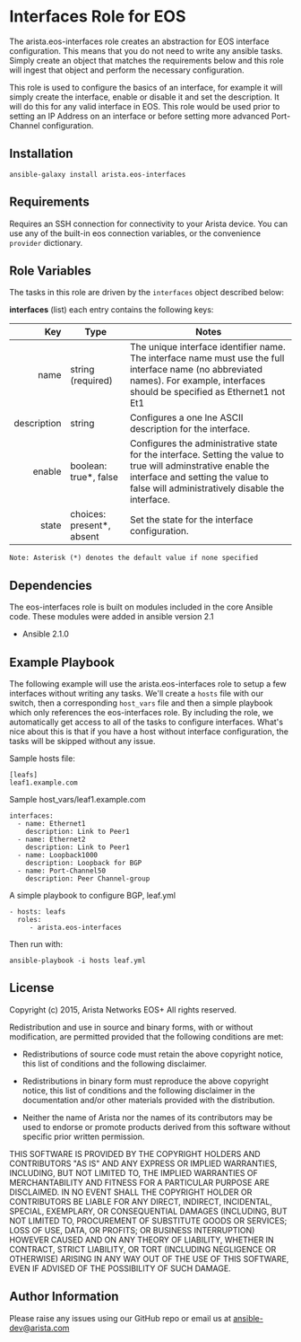 Interfaces Role for EOS
=======================

The arista.eos-interfaces role creates an abstraction for EOS interface configuration.
This means that you do not need to write any ansible tasks. Simply create
an object that matches the requirements below and this role will ingest that
object and perform the necessary configuration.

This role is used to configure the basics of an interface, for example it will
simply create the interface, enable or disable it and set the description. It will
do this for any valid interface in EOS. This role would be used prior to setting
an IP Address on an interface or before setting more advanced Port-Channel
configuration.

Installation
------------

```
ansible-galaxy install arista.eos-interfaces
```


Requirements
------------

Requires an SSH connection for connectivity to your Arista device. You can use
any of the built-in eos connection variables, or the convenience ``provider``
dictionary.

Role Variables
--------------

The tasks in this role are driven by the ``interfaces`` object described below:

**interfaces** (list) each entry contains the following keys:

|         Key | Type                      | Notes                                                                                                                                                                                                |
|------------:|---------------------------|------------------------------------------------------------------------------------------------------------------------------------------------------------------------------------------------------|
|        name | string (required)         | The unique interface identifier name. The interface name must use the full interface name (no abbreviated names). For example, interfaces should be specified as Ethernet1 not Et1                   |
| description | string                    | Configures a one lne ASCII description for the interface.                                                                                                                                            |
|      enable | boolean: true*, false     | Configures the administrative state for the interface. Setting the value to true will adminstrative enable the interface and setting the value to false will administratively disable the interface. |
|       state | choices: present*, absent | Set the state for the interface configuration.                                                                                                                                                       |


```
Note: Asterisk (*) denotes the default value if none specified
```


Dependencies
------------

The eos-interfaces role is built on modules included in the core Ansible code.
These modules were added in ansible version 2.1

- Ansible 2.1.0

Example Playbook
----------------

The following example will use the arista.eos-interfaces role to setup
a few interfaces without writing any tasks. We'll create a
``hosts`` file with our switch, then a corresponding ``host_vars`` file and
then a simple playbook which only references the eos-interfaces role.
By including the role, we automatically get access to all of the tasks
to configure interfaces. What's nice about this is that if you have a
host without interface configuration, the tasks will be skipped without any issue.


Sample hosts file:

    [leafs]
    leaf1.example.com

Sample host_vars/leaf1.example.com

    interfaces:
      - name: Ethernet1
        description: Link to Peer1
      - name: Ethernet2
        description: Link to Peer1
      - name: Loopback1000
        description: Loopback for BGP
      - name: Port-Channel50
        description: Peer Channel-group


A simple playbook to configure BGP, leaf.yml

    - hosts: leafs
      roles:
         - arista.eos-interfaces

Then run with:

    ansible-playbook -i hosts leaf.yml

License
-------

Copyright (c) 2015, Arista Networks EOS+
All rights reserved.

Redistribution and use in source and binary forms, with or without
modification, are permitted provided that the following conditions are met:

* Redistributions of source code must retain the above copyright notice, this
  list of conditions and the following disclaimer.

* Redistributions in binary form must reproduce the above copyright notice,
  this list of conditions and the following disclaimer in the documentation
  and/or other materials provided with the distribution.

* Neither the name of Arista nor the names of its
  contributors may be used to endorse or promote products derived from
  this software without specific prior written permission.

THIS SOFTWARE IS PROVIDED BY THE COPYRIGHT HOLDERS AND CONTRIBUTORS "AS IS"
AND ANY EXPRESS OR IMPLIED WARRANTIES, INCLUDING, BUT NOT LIMITED TO, THE
IMPLIED WARRANTIES OF MERCHANTABILITY AND FITNESS FOR A PARTICULAR PURPOSE ARE
DISCLAIMED. IN NO EVENT SHALL THE COPYRIGHT HOLDER OR CONTRIBUTORS BE LIABLE
FOR ANY DIRECT, INDIRECT, INCIDENTAL, SPECIAL, EXEMPLARY, OR CONSEQUENTIAL
DAMAGES (INCLUDING, BUT NOT LIMITED TO, PROCUREMENT OF SUBSTITUTE GOODS OR
SERVICES; LOSS OF USE, DATA, OR PROFITS; OR BUSINESS INTERRUPTION) HOWEVER
CAUSED AND ON ANY THEORY OF LIABILITY, WHETHER IN CONTRACT, STRICT LIABILITY,
OR TORT (INCLUDING NEGLIGENCE OR OTHERWISE) ARISING IN ANY WAY OUT OF THE USE
OF THIS SOFTWARE, EVEN IF ADVISED OF THE POSSIBILITY OF SUCH DAMAGE.

Author Information
------------------

Please raise any issues using our GitHub repo or email us at ansible-dev@arista.com

[quickstart]: http://ansible-eos.readthedocs.org/en/latest/quickstart.html
